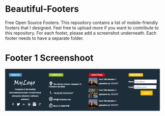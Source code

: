 # Beautiful-Footers
Free Open Source Footers:
This repository contains a list of mobile-friendly footers that I designed.
Feel free to upload more if you want to contribute to this repository.
For each footer, please add a screenshot underneath.
Each footer needs to have a separate folder.
#  Footer 1 Screenshoot

![Alt text](/images/footer.png?raw=true "Footer Number 1")
